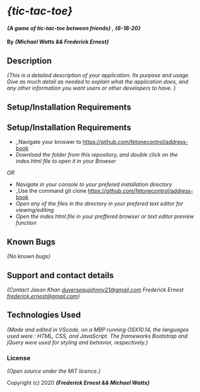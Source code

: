 # _{tic-tac-toe}_

#### _{A game of tic-tac-toe between friends} , {6-18-20}_

#### By _**{Michael Watts && Frederick Ernest}**_

## Description

_{This is a detailed description of your application. Its purpose and usage.  Give as much detail as needed to explain what the application does, and any other information you want users or other developers to have. }_

## Setup/Installation Requirements

## Setup/Installation Requirements

* _Navigate your broswer to https://github.com/fetonecontrol/address-book
* _Download the folder from this repository, and double click on the index.html file to open it in your Browser_

_OR_

* _Navigate in your console to your prefered installation directory_
* _Use the command git clone https://github.com/fetonecontrol/address-book
* _Open any of the files in the directory in your prefered text editor for viewing/editing_
* _Open the index.html file in your preffered browser or text editor preview function_



## Known Bugs

_{No known bugs}_

## Support and contact details

_{Contact Jason Khan <duverseaujohnny21@gmail.com> Frederick Ernest <frederick.ernest@gmail.com>}_

## Technologies Used

_{Made and edited in VScode, on a MBP running OSX10.14, the languages used were : HTML, CSS, and JavaScript. The frameworks Bootstrap and jQuery were used for styling and behavior, respectively.}_

### License

*{Open source under the MIT licence.}*

Copyright (c) 2020 **_{Frederick Ernest && Michael Watts}_**
